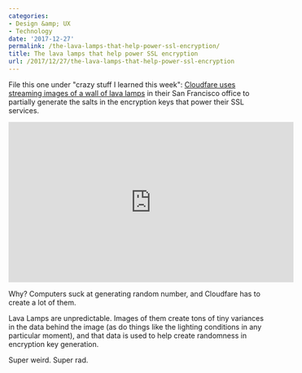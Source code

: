 ```yaml
---
categories:
- Design &amp; UX
- Technology
date: '2017-12-27'
permalink: /the-lava-lamps-that-help-power-ssl-encryption/
title: The lava lamps that help power SSL encryption
url: /2017/12/27/the-lava-lamps-that-help-power-ssl-encryption
---
```


File this one under "crazy stuff I learned this week": [Cloudfare uses streaming images of a wall of lava lamps](https://www.youtube.com/watch?v=1cUUfMeOijg) in their San Francisco office to partially generate the salts in the encryption keys that power their SSL services.

<iframe width="560" height="315" src="https://www.youtube.com/embed/1cUUfMeOijg?rel=0" frameborder="0" gesture="media" allow="encrypted-media" allowfullscreen></iframe>

Why? Computers suck at generating random number, and Cloudfare has to create a lot of them.

Lava Lamps are unpredictable. Images of them create tons of tiny variances in the data behind the image (as do things like the lighting conditions in any particular moment), and that data is used to help create randomness in encryption key generation.

Super weird. Super rad.